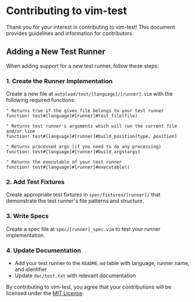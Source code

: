 # Contributing to vim-test

Thank you for your interest in contributing to vim-test! This document provides guidelines and information for contributors.

## Adding a New Test Runner

When adding support for a new test runner, follow these steps:

### 1. Create the Runner Implementation

Create a new file at `autoload/test/[language]/[runner].vim` with the following required functions:

```vim
" Returns true if the given file belongs to your test runner
function! test#[language]#[runner]#test_file(file)

" Returns test runner's arguments which will run the current file and/or line
function! test#[language]#[runner]#build_position(type, position)

" Returns processed args (if you need to do any processing)
function! test#[language]#[runner]#build_args(args)

" Returns the executable of your test runner
function! test#[language]#[runner]#executable()
```

### 2. Add Test Fixtures

Create appropriate test fixtures in `spec/fixtures/[runner]/` that demonstrate the test runner's file patterns and structure.

### 3. Write Specs

Create a spec file at `spec/[runner]_spec.vim` to test your runner implementation.

### 4. Update Documentation

- Add your test runner to the `README.md` table with language, runner name, and identifier
- Update `doc/test.txt` with relevant documentation

By contributing to vim-test, you agree that your contributions will be licensed under the [MIT License](https://opensource.org/license/MIT).

